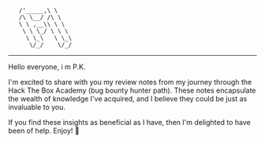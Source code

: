        /'_____,\ \            
       /\ \__/ /\ \       
       \ \ ,__\\ \ \       
        \ \ \_/ \ \ \         
         \ \_\   \ \_\        
          \/_/    \/_/    
----------------------------------

Hello everyone, i m P.K.

I'm excited to share with you my review notes from my journey through the Hack The Box Academy (bug bounty hunter path). These notes encapsulate the wealth of knowledge I've acquired, and I believe they could be just as invaluable to you.

If you find these insights as beneficial as I have, then I'm delighted to have been of help. Enjoy! 🍰
